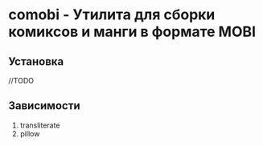 # comobi - Утилита для сборки комиксов и манги в формате MOBI

## Установка
//TODO
## Зависимости
1. transliterate
2. pillow